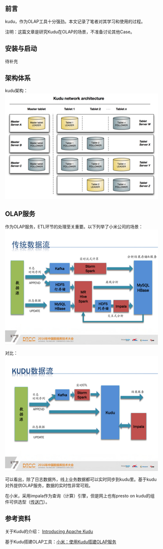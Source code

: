 
## 前言
kudu，作为OLAP工具十分强劲。本文记录了笔者对其学习和使用的过程。

注明：这篇文章是研究Kudu在OLAP的场景，不准备讨论其他Case。

## 安装与启动
待补充

## 架构体系
kudu架构：
![](static/kudu/kudu.png)

## OLAP服务
作为OLAP服务，ETL环节的处理至关重要。以下列举了小米公司的场景：
![](static/kudu/kudu-etl1.jpg)

对比：
![](static/kudu/kudu-etl2.jpg)

可以看出，除了日志数据外，线上业务数据都可以实时同步到kudu里。基于kudu对外提供OLAP服务，数据的实时性非常可观。

在小米，采用impala作为查询（计算）引擎，但是网上也有presto on kudu的组件可供选型（[传送门](https://github.com/MartinWeindel/presto-kudu)）。

## 参考资料

关于Kudu的介绍： [Introducing Apache Kudu](https://kudu.apache.org/docs/#_kudu_impala_integration_features) 

基于Kudu搭建OLAP工具：[小米：使用Kudu搭建OLAP服务](https://myslide.cn/slides/3584?vertical=1)